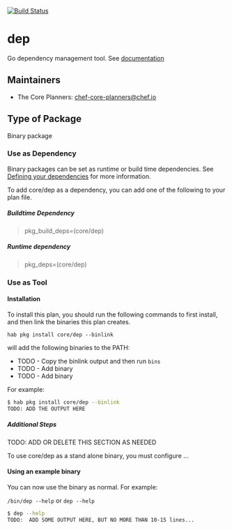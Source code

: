 [![Build Status](https://dev.azure.com/chefcorp-partnerengineering/Chef%20Base%20Plans/_apis/build/status/chef-base-plans.dep?branchName=master)](https://dev.azure.com/chefcorp-partnerengineering/Chef%20Base%20Plans/_build/latest?definitionId=204&branchName=master)

# dep

Go dependency management tool.  See [documentation](https://github.com/golang/dep)

## Maintainers

* The Core Planners: <chef-core-planners@chef.io>

## Type of Package

Binary package

### Use as Dependency

Binary packages can be set as runtime or build time dependencies. See [Defining your dependencies](https://www.habitat.sh/docs/developing-packages/developing-packages/#sts=Define%20Your%20Dependencies) for more information.

To add core/dep as a dependency, you can add one of the following to your plan file.

##### Buildtime Dependency

> pkg_build_deps=(core/dep)

##### Runtime dependency

> pkg_deps=(core/dep)

### Use as Tool

#### Installation

To install this plan, you should run the following commands to first install, and then link the binaries this plan creates.

``hab pkg install core/dep --binlink``

will add the following binaries to the PATH:

* TODO - Copy the binlink output and then run ``bins``
* TODO - Add binary
* TODO - Add binary

For example:

```bash
$ hab pkg install core/dep --binlink
TODO: ADD THE OUTPUT HERE
```

##### Additional Steps

TODO: ADD OR DELETE THIS SECTION AS NEEDED 

To use core/dep as a stand alone binary, you must configure ...

#### Using an example binary

You can now use the binary as normal.  For example:

``/bin/dep --help`` or ``dep --help``

```bash
$ dep --help
TODO:  ADD SOME OUTPUT HERE, BUT NO MORE THAN 10-15 lines...
```
